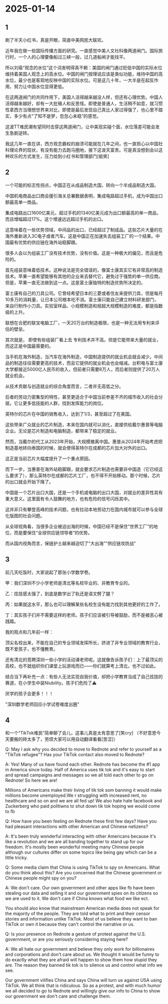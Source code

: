 # 2025-01-14

## 1


刷了半天小红书，真是开眼，简直中美网民大联欢。

近年我在做一些国际传播方面的研究。一直感觉中美人文社科像两道闸门。国际旅行时，一个人的心理要像船过三峡一般，过几道船闸才能找平。

所以刘瑜“观念的水位”这个词发明得真不赖：美国的闸门通过贬低中国的实际水位维持着美国人观念上的高水位。中国的闸门按理说应该是类似功能，维持中国的高水位，最少也是客观地反映中国的实际水位。可是这几十年，一大半是在起反作用，努力让中国水位显得更低。

在这两道闸门的共同作用下，美国人活得越来越没人样，但还有心理优势。中国人活得越来越好，却有一大批殖人和反思怪。即使是普通人，生活稍不如意，就习惯性拿西方当理想世界来对比，即使是最后发现自己真比人家过得强了，也心里不踏实，多少有点“了知不是梦，忽忽心未稳”的感觉。

这波TT难民潮有望同时击穿这两道闸门，让中美现实碰个面，水位落差可能会发生急剧逆转。

我这几年一直在讲，西方观念霸权的崩溃可能就在几年之间，也一直担心以中国社科理论界的现状，有没有能力去跑马圈地，接下这泼天富贵。可是真没想到会以这种欢乐的方式发生，压力给到小红书和管理部门[偷笑]






## 2


一个可能的标志性拐点，中国正在从成品制造大国，转向一个半成品制造大国。

中国机电商品出口商会援引海关总署数据表明，集成电路超过手机，成为中国出口额最高单一商品。

集成电路出口1600亿美元，超过手机的1340亿美元成为出口额最高的单一商品，而且增幅超过17%。这个增速远远超过手机的出口。

这意味着在一些优势领域，中间品的出口，已经超过了制成品。这些芯片大量的在海外重新进入3C电子或者汽车。这是中国正在加速失去组装工厂的一个结果。中国最有优势的供应链在海外站稳脚跟。

很多人会以为组装工厂没有技术优势，没有价值。这是一种极大的偏见，而且是危险的。

首先组装意味着低技术。这种说法是完全错误的，像富士康其实它有非常高的制造技术。苹果一直希望能够有其他的企业来去替代它，避免过于强势的单一供应商。但是，苹果一直无法做到这一点。这是富士康独特的制造优势所决定的。

富士康有自己的刀具公司。它曾经希望日本的三菱或者住友来提供刀具，但是每月10多万的消耗量，让日本公司根本吃不消。富士康只能自己建立材料研发部门，来自行制作小刀具。实验室样品、小规模制造和规超大规模制造的难度，都是指数级的上升。

联想在合肥的联宝电脑工厂，一天20万台的制造极限，也是一种无法用专利来评估的壁垒。

其次就是， 即使有些组装厂看上去 专利技术并不高。但是它能带来大量的就业，而这正是中国最需要的。

当手机在海外制造，当汽车在海外制造，中国制造提供的就业机会就会减少。中间品的制造往往需要更高的技术，而且它提供的就业机会也会缩减。台积电与富士康大学都接近5000亿人民币的收入，但前者只需要8万人，而后者则提供了20万人就业机会。

从技术贡献与创造就业的综合角度而言，二者并无高低之分。

后者的劳动力密集型的特性，甚至更适合于中国当前参差不齐的城市收入的社会分层。它让更多低技能的人群，找到发挥能力的岗位。

英特尔的芯片在中国的销售收入，达到了1/3，甚至超过了在美国。

这些带来广众就业的芯片制造，本来在国内就可以消化，直接供给戴尔惠普等电脑企业。无论是芯片制造和电脑制造，都带来了稳定的就业。

然而，当戴尔的代工从2023年开始，大规模撤离中国。惠普从2024年开始考虑把制造基地转向泰国的时候，就会使得英特尔在成都的芯片加大对外的出口。

这正是当前芯片大幅度提升了一个重点原因。

而下一步，当惠普在海外站稳脚跟，就会要求芯片制造也需要非中国造（它已经这么要求了），那么英特尔在成都的芯片工厂，也不得不开始移动。那个时候，芯片的出口就会开始下降了。

中国是一个芯片出口大国，还是一个手机或电脑的出口大国，对就业的差异性具有重大意义。这里面有令人鼓舞的地方，也有危险的信号闪烁其中。

这并非只有攀登高峰的技术问题，也有拉动本地劳动力在国内城市就可以参与全球化版图的社会问题。

从全球视角看，当很多企业被迫出海的时候，中国已经不是保住“世界工厂”的地位，而是要保住“全球供应链领导者”的优势。

而从国内视角而言，保链护土越来越迫切了"大出海""供应链攻防战"






## 3


前几天吃饭时，大家说起了那张小学数学卷。

甲：我们深圳不少小学老师是清北等名校毕业的、非教育专业的。

乙：炫技感太强了，到底是数学出了轨还是语文劈了腿？

丙：如果就这水平，那么也可以理解某些名校生没有能力找到其他更好的工作了。

丁：其实孩子们并不需要这样的老师。孩子们应该被引导被鼓励，而不是被恶心被践踏。

我的观点和几年前一样：

顶尖名校出来，不能在自己的专业领域发挥所长，挤进了非专业领域的教育行业，既不爱孩子，也不懂教育。

还有清北的竞聘深圳一些小学的活动课老师呢。这就像告诉孩子们：上了最顶尖的高校，也不就组织你们课堂上玩游戏而已——你们就算考上清北，也不过如此。

结合当下再补充一点：有些人无法实现自我价值，却把小学教育当成了自己炫技的赛道，在小学生中装Niubility。孩子们危险了⚠️

厌学的孩子会更多！！！

"深圳数学老师回应小学试卷难度出圈"






## 4


和一个“TikTok难民”简单聊了会儿，这事儿真是太有意思了[笑cry] （不好意思今天要搬的砖太多了，劳烦大家可以用自动翻译看看[苦涩]）

Q: May I ask why you decided to move to Rednote and refer to yourself as a "TikTok refugee"? Has your TikTok contact also moved to Rednote?

A: Yes! Many of us have found each other. Rednote has become the #1 app in America since today. Half of America uses tik tok and it's easy to start and spread campaigns and messages so we all told each other to go on Rednote! So here we are!

Millions of Americans make their living of tik tok som banning it would make millions become unemployed.We r struggling with increased rent, no healthcare and so on and we are all fed up! We also hate hate facebook and Zuckerberg who paid politiwns to shut down tik tok hoping we would come to fb

Q: How have you been feeling on Rednote these first few days? Have you had pleasant interactions with other American and Chinese netizens?

A: It's been truly wonderful interacting with other Americans because it's like a revolution and we are all banding together to stand up for our freedom. It's mostly been wonderful meeting many Chinese people although our cultures differ on some topics like being gay which can be a little tricky.

Q: Some media claim that China is using TikTok to spy on Americans. What do you think about this? Are you concerned that the Chinese government or Chinese people might spy on you?

A: We don't care. Our own government and other apps like fb have been stealing our data and selling it and our government spies on its citizens so we are used to it. We don't care if China knows what food we like ect.

You should also know that mainstream American media does not speak for the majority of the people. They are told what to print and their censor stories and information unlike TikTok. Most of us believe they want to ban TikTok or own it because they can't control the narrative or us.

Q: Is your presence on Rednote a gesture of protest against the U.S. government, or are you seriously considering staying here?

A: We all hate our government and believe they only work for billionaires and corporations and don't care about us. We thought it would be funny to do exactly what they are afraid will happen to show them how stupid they are. The reason they banned tik tok is to silence us and control what info we see.

Our government vilifies China and says China will turn us against USA using TikTok. We all think that is ridiculous. So as a protest, and with much humor we all decided to go to Rednote and willingly give our info to China to show our government we don't care and challenge them.






